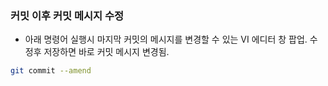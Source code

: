 ### 커밋 이후 커밋 메시지 수정
- 아래 명령어 실행시 마지막 커밋의 메시지를 변경할 수 있는 VI 에디터 창 팝업. 수정후 저장하면 바로 커밋 메시지 변경됨.
```bash
git commit --amend
```

